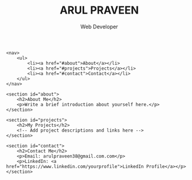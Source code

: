 <!DOCTYPE html>
<html lang="en">
<head>
    <meta charset="UTF-8">
    <meta name="viewport" content="width=device-width, initial-scale=1.0">
    <link rel="stylesheet" href="styles.css">
    <title>ARULPRAVEEN- Portfolio</title>
</head>
<body>
    <header>
        <h1>ARUL PRAVEEN</h1>
        <p>Web Developer</p>
    </header>

    <nav>
        <ul>
            <li><a href="#about">About</a></li>
            <li><a href="#projects">Projects</a></li>
            <li><a href="#contact">Contact</a></li>
        </ul>
    </nav>

    <section id="about">
        <h2>About Me</h2>
        <p>Write a brief introduction about yourself here.</p>
    </section>

    <section id="projects">
        <h2>My Projects</h2>
        <!-- Add project descriptions and links here -->
    </section>

    <section id="contact">
        <h2>Contact Me</h2>
        <p>Email: arulpraveen38@gmail.com.com</p>
        <p>LinkedIn: <a href="https://www.linkedin.com/yourprofile">LinkedIn Profile</a></p>
    </section>
</body>
</html>
